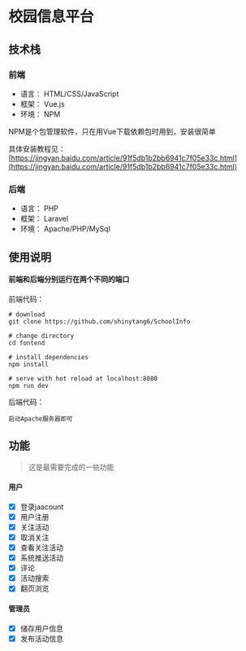 # 校园信息平台
##

## 技术栈

### 前端

* 语言： HTML/CSS/JavaScript
* 框架： Vue.js
* 环境： NPM 

NPM是个包管理软件，只在用Vue下载依赖包时用到，安装很简单

具体安装教程见： [https://jingyan.baidu.com/article/91f5db1b2bb6941c7f05e33c.html](https://jingyan.baidu.com/article/91f5db1b2bb6941c7f05e33c.html)


### 后端

* 语言： PHP
* 框架： Laravel
* 环境： Apache/PHP/MySql 	

## 使用说明

#### 前端和后端分别运行在两个不同的端口

前端代码：

	# download
	git clone https://github.com/shinytang6/SchoolInfo

	# change directory
	cd fontend

	# install dependencies
	npm install

	# serve with hot reload at localhost:8080
	npm run dev

后端代码：
	
	启动Apache服务器即可

## 功能

> 这是最需要完成的一些功能

#### 用户

- [x] 登录jaacount
- [x] 用户注册
- [x] 关注活动
- [x] 取消关注
- [x] 查看关注活动 
- [x] 系统推送活动
- [x] 评论
- [x] 活动搜索
- [x] 翻页浏览

#### 管理员

- [x] 储存用户信息
- [x] 发布活动信息
